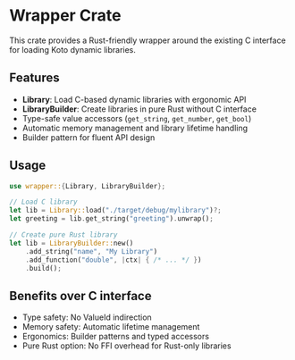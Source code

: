 # Wrapper Crate

This crate provides a Rust-friendly wrapper around the existing C interface for loading Koto dynamic libraries.

## Features

- **Library**: Load C-based dynamic libraries with ergonomic API
- **LibraryBuilder**: Create libraries in pure Rust without C interface
- Type-safe value accessors (`get_string`, `get_number`, `get_bool`)
- Automatic memory management and library lifetime handling
- Builder pattern for fluent API design

## Usage

```rust
use wrapper::{Library, LibraryBuilder};

// Load C library
let lib = Library::load("./target/debug/mylibrary")?;
let greeting = lib.get_string("greeting").unwrap();

// Create pure Rust library  
let lib = LibraryBuilder::new()
    .add_string("name", "My Library")
    .add_function("double", |ctx| { /* ... */ })
    .build();
```

## Benefits over C interface

- Type safety: No ValueId indirection
- Memory safety: Automatic lifetime management  
- Ergonomics: Builder patterns and typed accessors
- Pure Rust option: No FFI overhead for Rust-only libraries